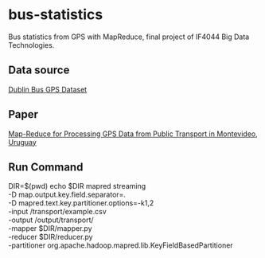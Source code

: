 # bus-statistics
Bus statistics from GPS with MapReduce, final project of IF4044 Big Data Technologies.

## Data source 
[Dublin Bus GPS Dataset](https://data.gov.ie/dataset/dublin-bus-gps-sample-data-from-dublin-city-council-insight-project)


## Paper
[Map-Reduce for Processing GPS Data from Public Transport in Montevideo, Uruguay](https://core.ac.uk/download/pdf/76495924.pdf)

## Run Command
DIR=$(pwd)
echo $DIR
mapred streaming \
	-D map.output.key.field.separator=. \
	-D mapred.text.key.partitioner.options=-k1,2 \
	-input /transport/example.csv \
	-output /output/transport/ \
	-mapper $DIR/mapper.py \
	-reducer $DIR/reducer.py \
	-partitioner org.apache.hadoop.mapred.lib.KeyFieldBasedPartitioner

